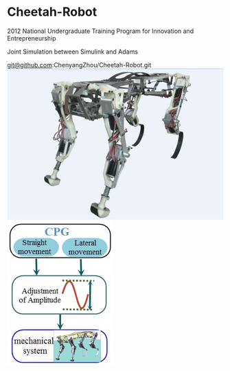 # Cheetah-Robot
2012 National Undergraduate Training Program for Innovation and Entrepreneurship

Joint Simulation between Simulink and Adams

git@github.com:ChenyangZhou/Cheetah-Robot.git
![image](https://github.com/ChenyangZhou/Cheetah-Robot/blob/master/etc/Robot.JPG)
![image](https://github.com/ChenyangZhou/Cheetah-Robot/blob/master/etc/Scheme.jpg)
